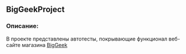 ## BigGeekProject

### Описание:
В проекте представлены автотесты, покрывающие функционал веб-сайте магазина [BigGeek](https://biggeek.ru/)
